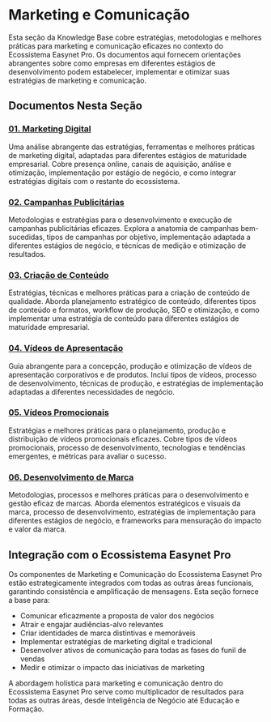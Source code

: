 # Marketing e Comunicação

Esta seção da Knowledge Base cobre estratégias, metodologias e melhores práticas para marketing e comunicação eficazes no contexto do Ecossistema Easynet Pro. Os documentos aqui fornecem orientações abrangentes sobre como empresas em diferentes estágios de desenvolvimento podem estabelecer, implementar e otimizar suas estratégias de marketing e comunicação.

## Documentos Nesta Seção

### [01. Marketing Digital](./01-digital-marketing.md)
Uma análise abrangente das estratégias, ferramentas e melhores práticas de marketing digital, adaptadas para diferentes estágios de maturidade empresarial. Cobre presença online, canais de aquisição, análise e otimização, implementação por estágio de negócio, e como integrar estratégias digitais com o restante do ecossistema.

### [02. Campanhas Publicitárias](./02-advertising-campaigns.md)
Metodologias e estratégias para o desenvolvimento e execução de campanhas publicitárias eficazes. Explora a anatomia de campanhas bem-sucedidas, tipos de campanhas por objetivo, implementação adaptada a diferentes estágios de negócio, e técnicas de medição e otimização de resultados.

### [03. Criação de Conteúdo](./03-content-creation.md)
Estratégias, técnicas e melhores práticas para a criação de conteúdo de qualidade. Aborda planejamento estratégico de conteúdo, diferentes tipos de conteúdo e formatos, workflow de produção, SEO e otimização, e como implementar uma estratégia de conteúdo para diferentes estágios de maturidade empresarial.

### [04. Vídeos de Apresentação](./04-presentation-videos.md)
Guia abrangente para a concepção, produção e otimização de vídeos de apresentação corporativos e de produtos. Inclui tipos de vídeos, processo de desenvolvimento, técnicas de produção, e estratégias de implementação adaptadas a diferentes necessidades de negócio.

### [05. Vídeos Promocionais](./05-promotional-videos.md)
Estratégias e melhores práticas para o planejamento, produção e distribuição de vídeos promocionais eficazes. Cobre tipos de vídeos promocionais, processo de desenvolvimento, tecnologias e tendências emergentes, e métricas para avaliar o sucesso.

### [06. Desenvolvimento de Marca](./06-brand-development.md)
Metodologias, processos e melhores práticas para o desenvolvimento e gestão eficaz de marcas. Aborda elementos estratégicos e visuais da marca, processo de desenvolvimento, estratégias de implementação para diferentes estágios de negócio, e frameworks para mensuração do impacto e valor da marca.

## Integração com o Ecossistema Easynet Pro

Os componentes de Marketing e Comunicação do Ecossistema Easynet Pro estão estrategicamente integrados com todas as outras áreas funcionais, garantindo consistência e amplificação de mensagens. Esta seção fornece a base para:

- Comunicar eficazmente a proposta de valor dos negócios
- Atrair e engajar audiências-alvo relevantes
- Criar identidades de marca distintivas e memoráveis
- Implementar estratégias de marketing digital e tradicional
- Desenvolver ativos de comunicação para todas as fases do funil de vendas
- Medir e otimizar o impacto das iniciativas de marketing

A abordagem holística para marketing e comunicação dentro do Ecossistema Easynet Pro serve como multiplicador de resultados para todas as outras áreas, desde Inteligência de Negócio até Educação e Formação.
